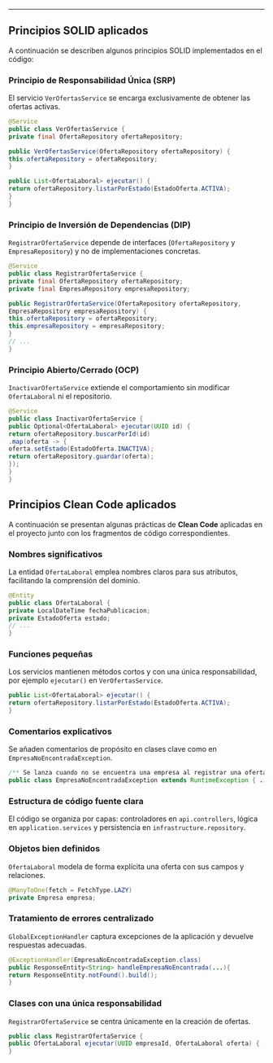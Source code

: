 ---

## Principios SOLID aplicados

A continuación se describen algunos principios SOLID implementados en el código:

### Principio de Responsabilidad Única (SRP)
El servicio `VerOfertasService` se encarga exclusivamente de obtener las ofertas activas.
```java
@Service
public class VerOfertasService {
private final OfertaRepository ofertaRepository;

public VerOfertasService(OfertaRepository ofertaRepository) {
this.ofertaRepository = ofertaRepository;
}

public List<OfertaLaboral> ejecutar() {
return ofertaRepository.listarPorEstado(EstadoOferta.ACTIVA);
}
}
```

### Principio de Inversión de Dependencias (DIP)
`RegistrarOfertaService` depende de interfaces (`OfertaRepository` y `EmpresaRepository`) y no de implementaciones concretas.
```java
@Service
public class RegistrarOfertaService {
private final OfertaRepository ofertaRepository;
private final EmpresaRepository empresaRepository;

public RegistrarOfertaService(OfertaRepository ofertaRepository,
EmpresaRepository empresaRepository) {
this.ofertaRepository = ofertaRepository;
this.empresaRepository = empresaRepository;
}
// ...
}
```

### Principio Abierto/Cerrado (OCP)
`InactivarOfertaService` extiende el comportamiento sin modificar `OfertaLaboral` ni el repositorio.
```java
@Service
public class InactivarOfertaService {
public Optional<OfertaLaboral> ejecutar(UUID id) {
return ofertaRepository.buscarPorId(id)
.map(oferta -> {
oferta.setEstado(EstadoOferta.INACTIVA);
return ofertaRepository.guardar(oferta);
});
}
}
```
## Principios Clean Code aplicados

A continuación se presentan algunas prácticas de **Clean Code** aplicadas en el proyecto junto con los fragmentos de código correspondientes.

### Nombres significativos
La entidad `OfertaLaboral` emplea nombres claros para sus atributos, facilitando la comprensión del dominio.
```java
@Entity
public class OfertaLaboral {
private LocalDateTime fechaPublicacion;
private EstadoOferta estado;
// ...
}
```

### Funciones pequeñas
Los servicios mantienen métodos cortos y con una única responsabilidad, por ejemplo `ejecutar()` en `VerOfertasService`.
```java
public List<OfertaLaboral> ejecutar() {
return ofertaRepository.listarPorEstado(EstadoOferta.ACTIVA);
}
```

### Comentarios explicativos
Se añaden comentarios de propósito en clases clave como en `EmpresaNoEncontradaException`.
```java
/** Se lanza cuando no se encuentra una empresa al registrar una oferta. */
public class EmpresaNoEncontradaException extends RuntimeException { ... }
```

### Estructura de código fuente clara
El código se organiza por capas: controladores en `api.controllers`, lógica en `application.services` y persistencia en `infrastructure.repository`.

### Objetos bien definidos
`OfertaLaboral` modela de forma explícita una oferta con sus campos y relaciones.
```java
@ManyToOne(fetch = FetchType.LAZY)
private Empresa empresa;
```

### Tratamiento de errores centralizado
`GlobalExceptionHandler` captura excepciones de la aplicación y devuelve respuestas adecuadas.
```java
@ExceptionHandler(EmpresaNoEncontradaException.class)
public ResponseEntity<String> handleEmpresaNoEncontrada(...){
return ResponseEntity.notFound().build();
}
```

### Clases con una única responsabilidad
`RegistrarOfertaService` se centra únicamente en la creación de ofertas.
```java
public class RegistrarOfertaService {
public OfertaLaboral ejecutar(UUID empresaId, OfertaLaboral oferta) { ... }
}